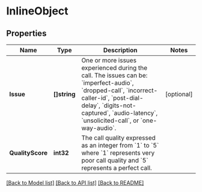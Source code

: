 # InlineObject

## Properties

Name | Type | Description | Notes
------------ | ------------- | ------------- | -------------
**Issue** | **[]string** | One or more issues experienced during the call. The issues can be: &#x60;imperfect-audio&#x60;, &#x60;dropped-call&#x60;, &#x60;incorrect-caller-id&#x60;, &#x60;post-dial-delay&#x60;, &#x60;digits-not-captured&#x60;, &#x60;audio-latency&#x60;, &#x60;unsolicited-call&#x60;, or &#x60;one-way-audio&#x60;. | [optional] 
**QualityScore** | **int32** | The call quality expressed as an integer from &#x60;1&#x60; to &#x60;5&#x60; where &#x60;1&#x60; represents very poor call quality and &#x60;5&#x60; represents a perfect call. | 

[[Back to Model list]](../README.md#documentation-for-models) [[Back to API list]](../README.md#documentation-for-api-endpoints) [[Back to README]](../README.md)


